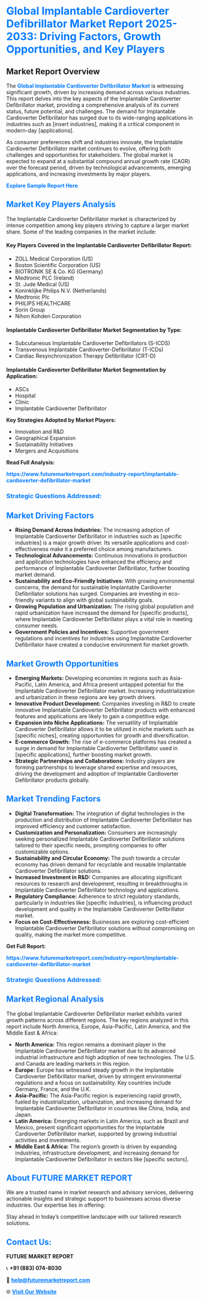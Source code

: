 <h1 style="color: #007BFF;">Global Implantable Cardioverter Defibrillator Market Report 2025-2033: Driving Factors, Growth Opportunities, and Key Players</h1>

<section id="overview">
<h2>Market Report Overview</h2>
<p>The <a href="https://www.futuremarketreport.com/industry-report/implantable-cardioverter-defibrillator-market" style="color: #007BFF; text-decoration: none;"><strong>Global Implantable Cardioverter Defibrillator Market</strong></a> is witnessing significant growth, driven by increasing demand across various industries. This report delves into the key aspects of the Implantable Cardioverter Defibrillator market, providing a comprehensive analysis of its current status, future potential, and challenges. The demand for Implantable Cardioverter Defibrillator has surged due to its wide-ranging applications in industries such as [insert industries], making it a critical component in modern-day [applications].</p>
<p>As consumer preferences shift and industries innovate, the Implantable Cardioverter Defibrillator market continues to evolve, offering both challenges and opportunities for stakeholders. The global market is expected to expand at a substantial compound annual growth rate (CAGR) over the forecast period, driven by technological advancements, emerging applications, and increasing investments by major players.</p>
</section>

<section id="overview">
<p><a href="https://www.futuremarketreport.com/request-sample/reportId=98394" style="color: #007BFF; text-decoration: none;"><strong>Explore Sample Report Here</strong></a></p>
</section>

<section id="key-players">
<h2 style="color: #007BFF;">Market Key Players Analysis</h2>
<p>The Implantable Cardioverter Defibrillator market is characterized by intense competition among key players striving to capture a larger market share. Some of the leading companies in the market include:</p>
<h4>Key Players Covered in the Implantable Cardioverter Defibrillator Report:</h4>
<ul><li>ZOLL Medical Corporation (US)</li><li>Boston Scientific Corporation (US)</li><li>BIOTRONIK SE &amp; Co. KG (Germany)</li><li>Medtronic PLC (Ireland)</li><li>St. Jude Medical (US)</li><li>Koninklijke Philips N.V. (Netherlands)</li><li>Medtronic Plc</li><li>PHILIPS HEALTHCARE</li><li>Sorin Group</li><li>Nihon Kohden Corporation</li></ul>
<h4>Implantable Cardioverter Defibrillator Market Segmentation by Type:</h4>
<ul><li>Subcutaneous Implantable Cardioverter Defibrillators (S-ICDS)</li><li>Transvenous Implantable Cardioverter-Defibrillator (T-ICDs)</li><li>Cardiac Resynchronization Therapy Defibrillator (CRT-D)</li></ul>

<h4>Implantable Cardioverter Defibrillator Market Segmentation by Application:</h4>
<ul><li>ASCs</li><li>Hospital</li><li>Clinic</li><li>Implantable Cardioverter Defibrillator</li></ul>
<p><strong>Key Strategies Adopted by Market Players:</strong></p>
<ul>
<li>Innovation and R&D</li>
<li>Geographical Expansion</li>
<li>Sustainability Initiatives</li>
<li>Mergers and Acquisitions</li>
</ul>
</section>

<section>
<p><strong>Read Full Analysis: </strong></p><a href="https://www.futuremarketreport.com/industry-report/implantable-cardioverter-defibrillator-market" style="color: #007BFF; text-decoration: none;"><strong>https://www.futuremarketreport.com/industry-report/implantable-cardioverter-defibrillator-market</strong></a>
<h3 style="color: #007BFF;">Strategic Questions Addressed:</h3>
</section>

<section id="driving-factors">
<h2 style="color: #007BFF;">Market Driving Factors</h2>
<ul>
<li><strong>Rising Demand Across Industries:</strong> The increasing adoption of Implantable Cardioverter Defibrillator in industries such as [specific industries] is a major growth driver. Its versatile applications and cost-effectiveness make it a preferred choice among manufacturers.</li>
<li><strong>Technological Advancements:</strong> Continuous innovations in production and application technologies have enhanced the efficiency and performance of Implantable Cardioverter Defibrillator, further boosting market demand.</li>
<li><strong>Sustainability and Eco-Friendly Initiatives:</strong> With growing environmental concerns, the demand for sustainable Implantable Cardioverter Defibrillator solutions has surged. Companies are investing in eco-friendly variants to align with global sustainability goals.</li>
<li><strong>Growing Population and Urbanization:</strong> The rising global population and rapid urbanization have increased the demand for [specific products], where Implantable Cardioverter Defibrillator plays a vital role in meeting consumer needs.</li>
<li><strong>Government Policies and Incentives:</strong> Supportive government regulations and incentives for industries using Implantable Cardioverter Defibrillator have created a conducive environment for market growth.</li>
</ul>
</section>

<section id="growth-opportunities">
<h2 style="color: #007BFF;">Market Growth Opportunities</h2>
<ul>
<li><strong>Emerging Markets:</strong> Developing economies in regions such as Asia-Pacific, Latin America, and Africa present untapped potential for the Implantable Cardioverter Defibrillator market. Increasing industrialization and urbanization in these regions are key growth drivers.</li>
<li><strong>Innovative Product Development:</strong> Companies investing in R&D to create innovative Implantable Cardioverter Defibrillator products with enhanced features and applications are likely to gain a competitive edge.</li>
<li><strong>Expansion into Niche Applications:</strong> The versatility of Implantable Cardioverter Defibrillator allows it to be utilized in niche markets such as [specific niches], creating opportunities for growth and diversification.</li>
<li><strong>E-commerce Growth:</strong> The rise of e-commerce platforms has created a surge in demand for Implantable Cardioverter Defibrillator used in [specific applications], further boosting market growth.</li>
<li><strong>Strategic Partnerships and Collaborations:</strong> Industry players are forming partnerships to leverage shared expertise and resources, driving the development and adoption of Implantable Cardioverter Defibrillator products globally.</li>
</ul>
</section>

<section id="trending-factors">
<h2 style="color: #007BFF;">Market Trending Factors</h2>
<ul>
<li><strong>Digital Transformation:</strong> The integration of digital technologies in the production and distribution of Implantable Cardioverter Defibrillator has improved efficiency and customer satisfaction.</li>
<li><strong>Customization and Personalization:</strong> Consumers are increasingly seeking personalized Implantable Cardioverter Defibrillator solutions tailored to their specific needs, prompting companies to offer customizable options.</li>
<li><strong>Sustainability and Circular Economy:</strong> The push towards a circular economy has driven demand for recyclable and reusable Implantable Cardioverter Defibrillator solutions.</li>
<li><strong>Increased Investment in R&D:</strong> Companies are allocating significant resources to research and development, resulting in breakthroughs in Implantable Cardioverter Defibrillator technology and applications.</li>
<li><strong>Regulatory Compliance:</strong> Adherence to strict regulatory standards, particularly in industries like [specific industries], is influencing product development and quality in the Implantable Cardioverter Defibrillator market.</li>
<li><strong>Focus on Cost-Effectiveness:</strong> Businesses are exploring cost-efficient Implantable Cardioverter Defibrillator solutions without compromising on quality, making the market more competitive.</li>
</ul>
</section>

<section>
<p><strong>Get Full Report: </strong></p><a href="https://www.futuremarketreport.com/industry-report/implantable-cardioverter-defibrillator-market" style="color: #007BFF; text-decoration: none;"><strong>https://www.futuremarketreport.com/industry-report/implantable-cardioverter-defibrillator-market</strong></a>
<h3 style="color: #007BFF;">Strategic Questions Addressed:</h3>
</section>


<section id="regional-analysis">
<h2 style="color: #007BFF;">Market Regional Analysis</h2>
<p>The global Implantable Cardioverter Defibrillator market exhibits varied growth patterns across different regions. The key regions analyzed in this report include North America, Europe, Asia-Pacific, Latin America, and the Middle East & Africa:</p>
<ul>
<li><strong>North America:</strong> This region remains a dominant player in the Implantable Cardioverter Defibrillator market due to its advanced industrial infrastructure and high adoption of new technologies. The U.S. and Canada are leading markets in this region.</li>
<li><strong>Europe:</strong> Europe has witnessed steady growth in the Implantable Cardioverter Defibrillator market, driven by stringent environmental regulations and a focus on sustainability. Key countries include Germany, France, and the U.K.</li>
<li><strong>Asia-Pacific:</strong> The Asia-Pacific region is experiencing rapid growth, fueled by industrialization, urbanization, and increasing demand for Implantable Cardioverter Defibrillator in countries like China, India, and Japan.</li>
<li><strong>Latin America:</strong> Emerging markets in Latin America, such as Brazil and Mexico, present significant opportunities for the Implantable Cardioverter Defibrillator market, supported by growing industrial activities and investments.</li>
<li><strong>Middle East & Africa:</strong> The region’s growth is driven by expanding industries, infrastructure development, and increasing demand for Implantable Cardioverter Defibrillator in sectors like [specific sectors].</li>
</ul>
</section>

<footer>
<h2 style="color: #007BFF;">About FUTURE MARKET REPORT</h2>
<p>We are a trusted name in market research and advisory services, delivering actionable insights and strategic support to businesses across diverse industries. Our expertise lies in offering:</p>

<p>Stay ahead in today’s competitive landscape with our tailored research solutions.</p>

<h2 style="color: #007BFF;">Contact Us:</h2>
<p><strong>FUTURE MARKET REPORT</strong></p>
<p>📞 <strong>+91 (883) 074-8030</strong></p>
<p>📧 <strong><a href="mailto:help@futuremarketreport.com" style="color: #007BFF;">help@futuremarketreport.com</a></strong></p>
<p>🌐 <strong><a href="https://www.futuremarketreport.com/" style="color: #007BFF;">Visit Our Website</a></strong></p>
</footer>